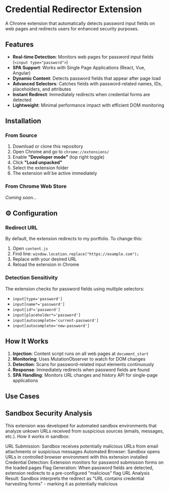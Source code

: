 # Credential Redirector Extension

A Chrome extension that automatically detects password input fields on web pages and redirects users for enhanced security purposes.

## Features

- **Real-time Detection**: Monitors web pages for password input fields (`<input type="password">`)
- **SPA Support**: Works with Single Page Applications (React, Vue, Angular)
- **Dynamic Content**: Detects password fields that appear after page load
- **Advanced Selectors**: Catches fields with password-related names, IDs, placeholders, and attributes
- **Instant Redirect**: Immediately redirects when credential forms are detected
- **Lightweight**: Minimal performance impact with efficient DOM monitoring

## Installation

### From Source
1. Download or clone this repository
2. Open Chrome and go to `chrome://extensions/`
3. Enable **"Developer mode"** (top right toggle)
4. Click **"Load unpacked"**
5. Select the extension folder
6. The extension will be active immediately

### From Chrome Web Store
*Coming soon...*


## ⚙️ Configuration

### Redirect URL
By default, the extension redirects to my portfolio. To change this:

1. Open `content.js`
2. Find line: `window.location.replace("https://example.com");`
3. Replace with your desired URL
4. Reload the extension in Chrome

### Detection Sensitivity
The extension checks for password fields using multiple selectors:
- `input[type='password']`
- `input[name*='password']`
- `input[id*='password']`
- `input[placeholder*='password']`
- `input[autocomplete='current-password']`
- `input[autocomplete='new-password']`

##  How It Works

1. **Injection**: Content script runs on all web pages at `document_start`
2. **Monitoring**: Uses MutationObserver to watch for DOM changes
3. **Detection**: Scans for password-related input elements continuously
4. **Response**: Immediately redirects when password fields are found
5. **SPA Handling**: Monitors URL changes and history API for single-page applications

## Use Cases

## Sandbox Security Analysis
This extension was developed for automated sandbox environments that analyze unkown URLs received from suspicious sources (emails, messages, etc.).
How it works in sandbox:

URL Submission: Sandbox receives potentially malicious URLs from email attachments or suspicious messages
Automated Browser: Sandbox opens URLs in controlled browser environment with this extension installed
Credential Detection: Extension monitors for password submission forms on the loaded pages
Flag Generation: When password fields are detected, extension redirects to a pre-configured "malicious" flag URL
Analysis Result: Sandbox interprets the redirect as "URL contains credential harvesting forms" - marking it as potentially malicious

